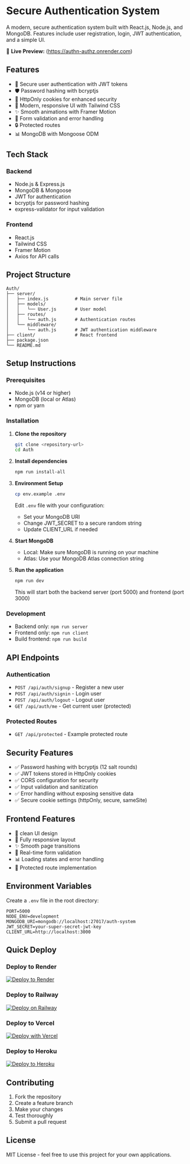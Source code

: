 # Secure Authentication System

A modern, secure authentication system built with React.js, Node.js, and MongoDB. Features include user registration, login, JWT authentication, and a simple UI.


🔗 **Live Preview:** (https://authn-authz.onrender.com)


## Features

- 🔐 Secure user authentication with JWT tokens
- 🛡️ Password hashing with bcryptjs
- 🍪 HttpOnly cookies for enhanced security
- 📱 Modern, responsive UI with Tailwind CSS
- ✨ Smooth animations with Framer Motion
- 🎯 Form validation and error handling
- 🔒 Protected routes
- 📊 MongoDB with Mongoose ODM

## Tech Stack

### Backend
- Node.js & Express.js
- MongoDB & Mongoose
- JWT for authentication
- bcryptjs for password hashing
- express-validator for input validation

### Frontend
- React.js
- Tailwind CSS
- Framer Motion
- Axios for API calls

## Project Structure

```
Auth/
├── server/
│   ├── index.js          # Main server file
│   ├── models/
│   │   └── User.js       # User model
│   ├── routes/
│   │   └── auth.js       # Authentication routes
│   └── middleware/
│       └── auth.js       # JWT authentication middleware
├── client/               # React frontend
├── package.json
└── README.md
```

## Setup Instructions

### Prerequisites
- Node.js (v14 or higher)
- MongoDB (local or Atlas)
- npm or yarn

### Installation

1. **Clone the repository**
   ```bash
   git clone <repository-url>
   cd Auth
   ```

2. **Install dependencies**
   ```bash
   npm run install-all
   ```

3. **Environment Setup**
   ```bash
   cp env.example .env
   ```
   Edit `.env` file with your configuration:
   - Set your MongoDB URI
   - Change JWT_SECRET to a secure random string
   - Update CLIENT_URL if needed

4. **Start MongoDB**
   - Local: Make sure MongoDB is running on your machine
   - Atlas: Use your MongoDB Atlas connection string

5. **Run the application**
   ```bash
   npm run dev
   ```
   This will start both the backend server (port 5000) and frontend (port 3000)

### Development

- Backend only: `npm run server`
- Frontend only: `npm run client`
- Build frontend: `npm run build`

## API Endpoints

### Authentication
- `POST /api/auth/signup` - Register a new user
- `POST /api/auth/signin` - Login user
- `POST /api/auth/logout` - Logout user
- `GET /api/auth/me` - Get current user (protected)

### Protected Routes
- `GET /api/protected` - Example protected route

## Security Features

- ✅ Password hashing with bcryptjs (12 salt rounds)
- ✅ JWT tokens stored in HttpOnly cookies
- ✅ CORS configuration for security
- ✅ Input validation and sanitization
- ✅ Error handling without exposing sensitive data
- ✅ Secure cookie settings (httpOnly, secure, sameSite)

## Frontend Features

- 🎨 clean UI design
- 📱 Fully responsive layout
- ✨ Smooth page transitions
- 🔄 Real-time form validation
- 📊 Loading states and error handling
- 🎯 Protected route implementation

## Environment Variables

Create a `.env` file in the root directory:

```env
PORT=5000
NODE_ENV=development
MONGODB_URI=mongodb://localhost:27017/auth-system
JWT_SECRET=your-super-secret-jwt-key
CLIENT_URL=http://localhost:3000
```

## Quick Deploy

### Deploy to Render
[![Deploy to Render](https://render.com/images/deploy-to-render-button.svg)](https://render.com/deploy?repo=https://github.com/SahilTechie/Authn-Authz)

### Deploy to Railway
[![Deploy on Railway](https://railway.app/button.svg)](https://railway.app/template/3QFHWz?referralCode=alphasec)

### Deploy to Vercel
[![Deploy with Vercel](https://vercel.com/button)](https://vercel.com/new/clone?repository-url=https://github.com/SahilTechie/Authn-Authz)

### Deploy to Heroku
[![Deploy to Heroku](https://www.herokucdn.com/deploy/button.svg)](https://heroku.com/deploy?template=https://github.com/SahilTechie/Authn-Authz)

## Contributing

1. Fork the repository
2. Create a feature branch
3. Make your changes
4. Test thoroughly
5. Submit a pull request

## License

MIT License - feel free to use this project for your own applications. 
